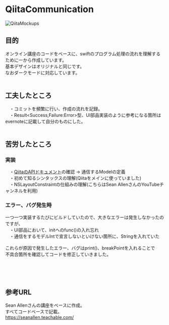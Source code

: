 # QiitaCommunication

![QiitaMockups](https://user-images.githubusercontent.com/46615146/75111962-a3ad4400-5682-11ea-94fa-fcb422b2fee6.jpg)

## 目的
オンライン講座のコードをベースに、swiftのプログラム処理の流れを理解するために一から作成しています。
<br>
基本デザインはオリジナルと同じです。
<br>
なおダークモードに対応しています。
<br>
<br>
## 工夫したところ
　・コミットを頻繁に行い、作成の流れを記録。
<br>
　・Result<Success,Failure:Error>型、UI部品実装のように参考になる箇所はevernoteに記載して自分のものにした。
<br>
<br>
## 苦労したところ

### 実装
　・[QiitaのAPIドキュメント](https://qiita.com/api/v2/docs)の確認 → 通信するModelの定義
<br>
　・初めて知るシンタックスの理解(Qiitaをメインに使っていました)
<br>
　・NSLayoutConstraintの仕組みの理解(こちらはSean AllenさんのYouTubeチャンネルを利用)

### エラー、バグ発生時
一つ一つ実装するたびにビルドしていたので、大きなエラーは発生しなかったのですが、
<br>
　・UI部品において、initへのfunc()の入れ忘れ
<br>
　・通信をするモデルIntで宣言しないといけない箇所に、Stringを入れていた
<br>
<br>
これらが原因で発生したエラー、バグはprint()、breakPointを入れることで
<br>
不具合箇所を確認してコードを修正していきました。

<br>
<br>
<br>

## 参考URL
Sean Allenさんの講座をベースに作成。
<br>
すべてコードベースで記載。
<br>
https://seanallen.teachable.com/

